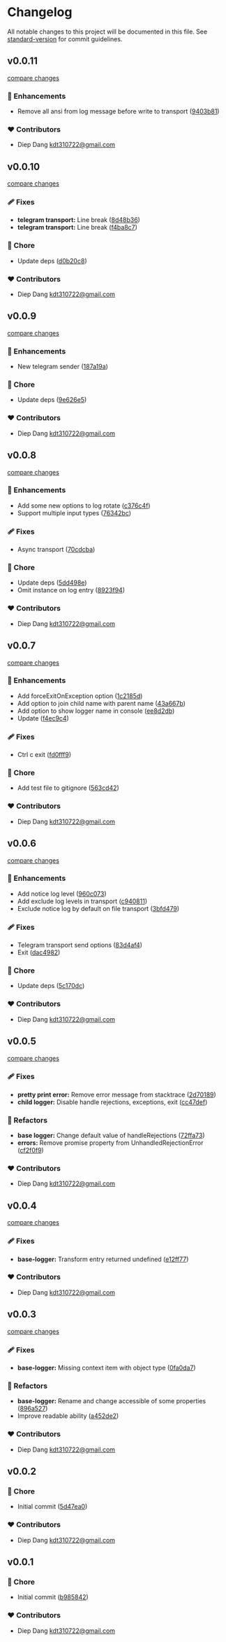# Changelog

All notable changes to this project will be documented in this file.
See [standard-version](https://github.com/conventional-changelog/standard-version) for commit guidelines.

## v0.0.11

[compare changes](https://github.com/kdt310722/logger/compare/v0.0.10...v0.0.11)

### 🚀 Enhancements

- Remove all ansi from log message before write to transport ([9403b81](https://github.com/kdt310722/logger/commit/9403b81))

### ❤️ Contributors

- Diep Dang <kdt310722@gmail.com>

## v0.0.10

[compare changes](https://github.com/kdt310722/logger/compare/v0.0.9...v0.0.10)

### 🩹 Fixes

- **telegram transport:** Line break ([8d48b36](https://github.com/kdt310722/logger/commit/8d48b36))
- **telegram transport:** Line break ([f4ba8c7](https://github.com/kdt310722/logger/commit/f4ba8c7))

### 🏡 Chore

- Update deps ([d0b20c8](https://github.com/kdt310722/logger/commit/d0b20c8))

### ❤️ Contributors

- Diep Dang <kdt310722@gmail.com>

## v0.0.9

[compare changes](https://github.com/kdt310722/logger/compare/v0.0.8...v0.0.9)

### 🚀 Enhancements

- New telegram sender ([187a19a](https://github.com/kdt310722/logger/commit/187a19a))

### 🏡 Chore

- Update deps ([9e626e5](https://github.com/kdt310722/logger/commit/9e626e5))

### ❤️ Contributors

- Diep Dang <kdt310722@gmail.com>

## v0.0.8

[compare changes](https://github.com/kdt310722/logger/compare/v0.0.7...v0.0.8)

### 🚀 Enhancements

- Add some new options to log rotate ([c376c4f](https://github.com/kdt310722/logger/commit/c376c4f))
- Support multiple input types ([76342bc](https://github.com/kdt310722/logger/commit/76342bc))

### 🩹 Fixes

- Async transport ([70cdcba](https://github.com/kdt310722/logger/commit/70cdcba))

### 🏡 Chore

- Update deps ([5dd498e](https://github.com/kdt310722/logger/commit/5dd498e))
- Omit instance on log entry ([8923f94](https://github.com/kdt310722/logger/commit/8923f94))

### ❤️ Contributors

- Diep Dang <kdt310722@gmail.com>

## v0.0.7

[compare changes](https://github.com/kdt310722/logger/compare/v0.0.6...v0.0.7)

### 🚀 Enhancements

- Add forceExitOnException option ([1c2185d](https://github.com/kdt310722/logger/commit/1c2185d))
- Add option to join child name with parent name ([43a667b](https://github.com/kdt310722/logger/commit/43a667b))
- Add option to show logger name in console ([ee8d2db](https://github.com/kdt310722/logger/commit/ee8d2db))
- Update ([f4ec9c4](https://github.com/kdt310722/logger/commit/f4ec9c4))

### 🩹 Fixes

- Ctrl c exit ([fd0fff9](https://github.com/kdt310722/logger/commit/fd0fff9))

### 🏡 Chore

- Add test file to gitignore ([563cd42](https://github.com/kdt310722/logger/commit/563cd42))

### ❤️ Contributors

- Diep Dang <kdt310722@gmail.com>

## v0.0.6

[compare changes](https://github.com/kdt310722/logger/compare/v0.0.5...v0.0.6)

### 🚀 Enhancements

- Add notice log level ([960c073](https://github.com/kdt310722/logger/commit/960c073))
- Add exclude log levels in transport ([c940811](https://github.com/kdt310722/logger/commit/c940811))
- Exclude notice log by default on file transport ([3bfd479](https://github.com/kdt310722/logger/commit/3bfd479))

### 🩹 Fixes

- Telegram transport send options ([83d4af4](https://github.com/kdt310722/logger/commit/83d4af4))
- Exit ([dac4982](https://github.com/kdt310722/logger/commit/dac4982))

### 🏡 Chore

- Update deps ([5c170dc](https://github.com/kdt310722/logger/commit/5c170dc))

### ❤️ Contributors

- Diep Dang <kdt310722@gmail.com>

## v0.0.5

[compare changes](https://github.com/kdt310722/logger/compare/v0.0.4...v0.0.5)

### 🩹 Fixes

- **pretty print error:** Remove error message from stacktrace ([2d70189](https://github.com/kdt310722/logger/commit/2d70189))
- **child logger:** Disable handle rejections, exceptions, exit ([cc47def](https://github.com/kdt310722/logger/commit/cc47def))

### 💅 Refactors

- **base logger:** Change default value of handleRejections ([72ffa73](https://github.com/kdt310722/logger/commit/72ffa73))
- **errors:** Remove promise property from UnhandledRejectionError ([cf2f0f9](https://github.com/kdt310722/logger/commit/cf2f0f9))

### ❤️ Contributors

- Diep Dang <kdt310722@gmail.com>

## v0.0.4

[compare changes](https://github.com/kdt310722/logger/compare/v0.0.3...v0.0.4)

### 🩹 Fixes

- **base-logger:** Transform entry returned undefined ([e12ff77](https://github.com/kdt310722/logger/commit/e12ff77))

### ❤️ Contributors

- Diep Dang <kdt310722@gmail.com>

## v0.0.3

[compare changes](https://github.com/kdt310722/logger/compare/v0.0.2...v0.0.3)

### 🩹 Fixes

- **base-logger:** Missing context item with object type ([0fa0da7](https://github.com/kdt310722/logger/commit/0fa0da7))

### 💅 Refactors

- **base-logger:** Rename and change accessible of some properties ([896a527](https://github.com/kdt310722/logger/commit/896a527))
- Improve readable ability ([a452de2](https://github.com/kdt310722/logger/commit/a452de2))

### ❤️ Contributors

- Diep Dang <kdt310722@gmail.com>

## v0.0.2


### 🏡 Chore

- Initial commit ([5d47ea0](https://github.com/kdt310722/logger/commit/5d47ea0))

### ❤️ Contributors

- Diep Dang <kdt310722@gmail.com>

## v0.0.1


### 🏡 Chore

- Initial commit ([b985842](https://github.com/kdt310722/logger/commit/b985842))

### ❤️ Contributors

- Diep Dang <kdt310722@gmail.com>

